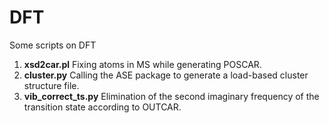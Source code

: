 # DFT
Some scripts on DFT
1. **xsd2car.pl** Fixing atoms in MS while generating POSCAR.
2. **cluster.py** Calling the ASE package to generate a load-based cluster structure file.
3. **vib_correct_ts.py** Elimination of the second imaginary frequency of the transition state according to OUTCAR.
